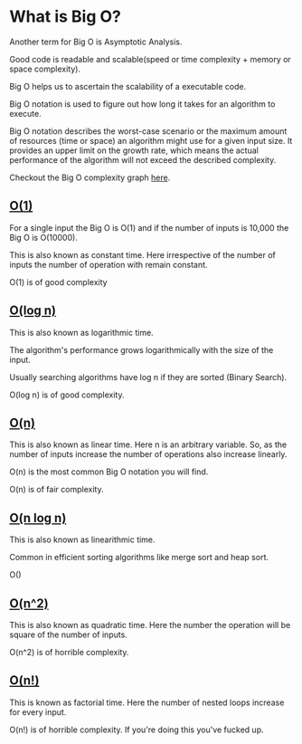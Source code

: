 # What is Big O?

Another term for Big O is Asymptotic Analysis.

Good code is readable and scalable(speed or time complexity + memory or space complexity).

Big O helps us to ascertain the scalability of a executable code.

Big O notation is used to figure out how long it takes for an algorithm to execute.

Big O notation describes the worst-case scenario or the maximum amount of resources (time or space) an algorithm might use for a given input size. It provides an upper limit on the growth rate, which means the actual performance of the algorithm will not exceed the described complexity.

Checkout the Big O complexity graph [here](Big%20O%20-%20Know%20Thy%20Complexities.pdf).
## [O(1)](Big%20O%20-%20Cheat%20Sheet.pdf)

For a single input the Big O is O(1) and if the number of inputs is 10,000 the Big O is O(10000).  

This is also known as constant time. Here irrespective of the number of inputs the number of operation with remain constant.  

O(1) is of good complexity

## [O(log n)](Big%20O%20-%20Cheat%20Sheet.pdf)

This is also known as logarithmic time.

The algorithm's performance grows logarithmically with the size of the input.

Usually searching algorithms have log n if they are sorted (Binary Search).

O(log n) is of good complexity.

## [O(n)](Big%20O%20-%20Cheat%20Sheet.pdf)

This is also known as linear time. Here n is an arbitrary variable. So, as the number of inputs increase the number of operations also increase linearly.  

O(n) is the most common Big O notation you will find.

O(n) is of fair complexity.


## [O(n log n)](Big%20O%20-%20Cheat%20Sheet.pdf)

This is also known as linearithmic time.

Common in efficient sorting algorithms like merge sort and heap sort.

O()

## [O(n^2)](Big%20O%20-%20Cheat%20Sheet.pdf)

This is also known as quadratic time. Here the number the operation will be square of the number of inputs.  

O(n^2) is of horrible complexity.

## [O(n!)](Big%20O%20-%20Cheat%20Sheet.pdf)

This is known as factorial time. Here the number of nested loops increase for every input.  

O(n!) is of horrible complexity. If you're doing this you've fucked up.